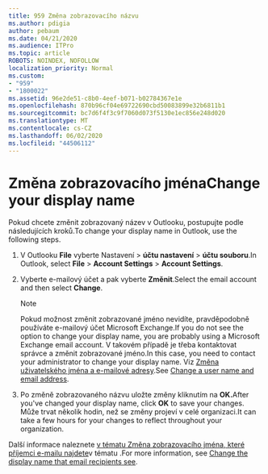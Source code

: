 ```yaml
---
title: 959 Změna zobrazovacího názvu
ms.author: pdigia
author: pebaum
ms.date: 04/21/2020
ms.audience: ITPro
ms.topic: article
ROBOTS: NOINDEX, NOFOLLOW
localization_priority: Normal
ms.custom:
- "959"
- "1800022"
ms.assetid: 96e2de51-c8b0-4eef-b071-b02784367e1e
ms.openlocfilehash: 870b96cf04e69722690cbd50083899e32b6811b1
ms.sourcegitcommit: bc7d6f4f3c9f7060d073f5130e1ec856e248d020
ms.translationtype: MT
ms.contentlocale: cs-CZ
ms.lasthandoff: 06/02/2020
ms.locfileid: "44506112"
---
```

# <a name="change-your-display-name"></a><span data-ttu-id="4651a-102">Změna zobrazovacího jména</span><span class="sxs-lookup"><span data-stu-id="4651a-102">Change your display name</span></span>
  
<span data-ttu-id="4651a-103">Pokud chcete změnit zobrazovaný název v Outlooku, postupujte podle následujících kroků.</span><span class="sxs-lookup"><span data-stu-id="4651a-103">To change your display name in Outlook, use the following steps.</span></span>
  
1. <span data-ttu-id="4651a-104">V Outlooku **File** vyberte Nastavení \> **účtu nastavení** \> **účtu souboru**.</span><span class="sxs-lookup"><span data-stu-id="4651a-104">In Outlook, select **File** \> **Account Settings** \> **Account Settings**.</span></span>

2. <span data-ttu-id="4651a-105">Vyberte e-mailový účet a pak vyberte **Změnit**.</span><span class="sxs-lookup"><span data-stu-id="4651a-105">Select the email account and then select **Change**.</span></span>

    > [!NOTE]
    > <span data-ttu-id="4651a-106">Pokud možnost změnit zobrazované jméno nevidíte, pravděpodobně používáte e-mailový účet Microsoft Exchange.</span><span class="sxs-lookup"><span data-stu-id="4651a-106">If you do not see the option to change your display name, you are probably using a Microsoft Exchange email account.</span></span> <span data-ttu-id="4651a-107">V takovém případě je třeba kontaktovat správce a změnit zobrazované jméno.</span><span class="sxs-lookup"><span data-stu-id="4651a-107">In this case, you need to contact your administrator to change your display name.</span></span> <span data-ttu-id="4651a-108">Viz [Změna uživatelského jména a e-mailové adresy](https://docs.microsoft.com/microsoft-365/admin/add-users/change-a-user-name-and-email-address).</span><span class="sxs-lookup"><span data-stu-id="4651a-108">See [Change a user name and email address](https://docs.microsoft.com/microsoft-365/admin/add-users/change-a-user-name-and-email-address).</span></span>
  
3. <span data-ttu-id="4651a-109">Po změně zobrazovaného názvu uložte změny kliknutím na **OK.**</span><span class="sxs-lookup"><span data-stu-id="4651a-109">After you've changed your display name, click **OK** to save your changes.</span></span> <span data-ttu-id="4651a-110">Může trvat několik hodin, než se změny projeví v celé organizaci.</span><span class="sxs-lookup"><span data-stu-id="4651a-110">It can take a few hours for your changes to reflect throughout your organization.</span></span>

<span data-ttu-id="4651a-111">Další informace naleznete [v tématu Změna zobrazovacího jména, které příjemci e-mailu najdete](https://support.office.com/article/2b53331a-ba2a-4803-88dc-ac9fe376c8a9.aspx)v tématu .</span><span class="sxs-lookup"><span data-stu-id="4651a-111">For more information, see [Change the display name that email recipients see](https://support.office.com/article/2b53331a-ba2a-4803-88dc-ac9fe376c8a9.aspx).</span></span>
  
